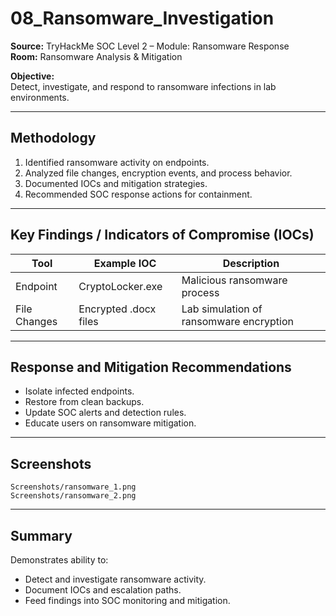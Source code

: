 # 08_Ransomware_Investigation

**Source:** TryHackMe SOC Level 2 – Module: Ransomware Response  
**Room:** Ransomware Analysis & Mitigation

**Objective:**  
Detect, investigate, and respond to ransomware infections in lab environments.

---

## Methodology

1. Identified ransomware activity on endpoints.  
2. Analyzed file changes, encryption events, and process behavior.  
3. Documented IOCs and mitigation strategies.  
4. Recommended SOC response actions for containment.

---

## Key Findings / Indicators of Compromise (IOCs)

| Tool | Example IOC | Description |
|------|-------------|-------------|
| Endpoint | CryptoLocker.exe | Malicious ransomware process |
| File Changes | Encrypted .docx files | Lab simulation of ransomware encryption |

---

## Response and Mitigation Recommendations

- Isolate infected endpoints.  
- Restore from clean backups.  
- Update SOC alerts and detection rules.  
- Educate users on ransomware mitigation.

---

## Screenshots

`Screenshots/ransomware_1.png`  
`Screenshots/ransomware_2.png`

---

## Summary

Demonstrates ability to:

- Detect and investigate ransomware activity.  
- Document IOCs and escalation paths.  
- Feed findings into SOC monitoring and mitigation.
